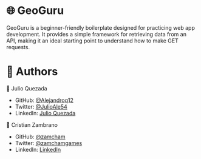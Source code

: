 # 🌐 GeoGuru
GeoGuru is a beginner-friendly boilerplate designed for practicing web app development. It provides a simple framework for retrieving data from an API, making it an ideal starting point to understand how to make GET requests. 

# 👥 Authors
👤 Julio Quezada
- GitHub: [@Alejandroq12](https://github.com/Alejandroq12)
- Twitter: [@JulioAle54](https://twitter.com/JulioAle54)
- LinkedIn: [Julio Quezada](https://www.linkedin.com/in/quezadajulio/)

👤 Cristian Zambrano
- GitHub: [@zamcham](https://github.com/zamcham)
- Twitter: [@zamchamgames](https://twitter.com/zamchamgames)
- LinkedIn: [LinkedIn](https://linkedin.com/in/cristian-zamcham)
